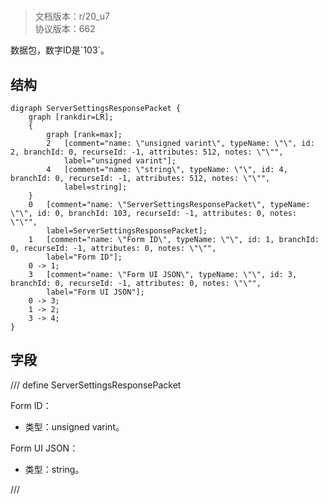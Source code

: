 # <!-- md:samp ServerSettingsResponsePacket -->

> 文档版本：r/20_u7<br/>协议版本：662

<!-- md:samp ServerSettingsResponsePacket -->数据包，数字ID是`103`。

## 结构

```viz
digraph ServerSettingsResponsePacket {
	graph [rankdir=LR];
	{
		graph [rank=max];
		2	[comment="name: \"unsigned varint\", typeName: \"\", id: 2, branchId: 0, recurseId: -1, attributes: 512, notes: \"\"",
			label="unsigned varint"];
		4	[comment="name: \"string\", typeName: \"\", id: 4, branchId: 0, recurseId: -1, attributes: 512, notes: \"\"",
			label=string];
	}
	0	[comment="name: \"ServerSettingsResponsePacket\", typeName: \"\", id: 0, branchId: 103, recurseId: -1, attributes: 0, notes: \"\"",
		label=ServerSettingsResponsePacket];
	1	[comment="name: \"Form ID\", typeName: \"\", id: 1, branchId: 0, recurseId: -1, attributes: 0, notes: \"\"",
		label="Form ID"];
	0 -> 1;
	3	[comment="name: \"Form UI JSON\", typeName: \"\", id: 3, branchId: 0, recurseId: -1, attributes: 0, notes: \"\"",
		label="Form UI JSON"];
	0 -> 3;
	1 -> 2;
	3 -> 4;
}

```

## 字段

/// define
ServerSettingsResponsePacket

Form ID：<!-- md:samp unsigned varint -->

- 类型：unsigned varint。

Form UI JSON：<!-- md:samp string -->

- 类型：string。


///

